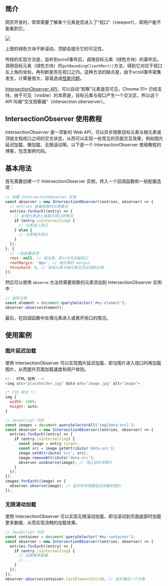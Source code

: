 ## 简介

网页开发时，常常需要了解某个元素是否进入了“视口”（viewport），即用户能不能看到它。

![](https://p3-juejin.byteimg.com/tos-cn-i-k3u1fbpfcp/4c851537091640bf801e166a6e5ab87a~tplv-k3u1fbpfcp-zoom-1.image)

上图的绿色方块不断滚动，顶部会提示它的可见性。

传统的实现方法是，监听到scroll事件后，调用目标元素（绿色方块）的事件后，调用目标元素（绿色方块）的`getBoundingClientRect()`方法，得到它对应于视口左上角的坐标，再判断是否在视口之内。这种方法的缺点是，由于scroll事件密集发生，计算量很大，容易造成[性能问题](http://www.ruanyifeng.com/blog/2015/09/web-page-performance-in-depth.html)。

[IntersectionObserver API](https://wicg.github.io/IntersectionObserver/)，可以自动“观察”元素是否可见，Chrome 51+ 已经支持。由于可见（visible）的本质是，目标元素与视口产生一个交叉区，所以这个 API 叫做“交叉观察器”（intersection oberserver）。


## IntersectionObserver 使用教程

IntersectionObserver 是一项新的 Web API，可以异步观察目标元素与根元素或顶级文档视口之间的交叉状态，从而可以实现一些常见的页面交互效果，例如图片延迟加载、懒加载、无限滚动等。以下是一个 IntersectionObserver 使用教程的博客，包含案例代码。

## 基本用法

首先需要创建一个 IntersectionObserver 实例，传入一个回调函数和一些配置选项：

```js
// 创建 IntersectionObserver 实例
const observer = new IntersectionObserver((entries, observer) => {
  // entries 是被观察的元素集合
  entries.forEach((entry) => {
    // 处理元素进入或离开视口的情况
    if (entry.isIntersecting) {
      // 元素进入视口
    } else {
      // 元素离开视口
    }
  });
}, {
  // 一些配置选项
  root: null, // 根元素，默认为浏览器视口
  rootMargin: '0px', // 根元素的 margin
  threshold: 0, // 目标元素与根元素交叉区域的比例
});


```

然后可以使用 `observe` 方法将需要观察的元素添加到 IntersectionObserver 实例中：

```js
// 监听元素
const element = document.querySelector('#my-element');
observer.observe(element);


```

最后，在回调函数中处理元素进入或离开视口的情况。

## 使用案例

### 图片延迟加载

使用 IntersectionObserver 可以实现图片延迟加载，即当图片进入视口时再加载图片，从而提升页面加载速度和用户体验。

```js
<!-- HTML 结构 -->
<img src="placeholder.jpg" data-src="image.jpg" alt="image">


```

```js
/* CSS 样式 */
img {
  width: 100%;
  height: auto;
}


```

```js
// JavaScript 代码
const images = document.querySelectorAll('img[data-src]');
const observer = new IntersectionObserver((entries, observer) => {
  entries.forEach((entry) => {
    if (entry.isIntersecting) {
      const image = entry.target;
      const src = image.getAttribute('data-src');
      image.setAttribute('src', src);
      image.removeAttribute('data-src');
      observer.unobserve(image); // 停止监听该图片
    }
  });
});
images.forEach((image) => {
  observer.observe(image); // 监听所有需要延迟加载的图片
});


```

### 无限滚动加载

使用 IntersectionObserver 可以实现无限滚动加载，即当滚动到页面底部时加载更多数据，从而实现流畅的加载效果。

```js
// JavaScript 代码
const container = document.querySelector('#my-container');
const observer = new IntersectionObserver((entries, observer) => {
  entries.forEach((entry) => {
    if (entry.isIntersecting) {
      // 加载更多数据
      // ...
    }
  });
});
observer.observe(container.lastElementChild); // 监听最后一个元素


```